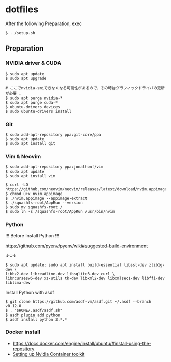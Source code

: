 # dotfiles

After the following Preparation, exec
```
$ . /setup.sh
```

## Preparation

### NVIDIA driver & CUDA

```
$ sudo apt update
$ sudo apt upgrade

# ここでnvidia-smiできなくなる可能性があるので、その時はグラフィックドライバの更新が必要 ↓
$ sudo apt purge nvidia-*
$ sudo apt purge cuda-*
$ ubuntu-drivers devices
$ sudo ubuntu-drivers install
```

### Git
```
$ sudo add-apt-repository ppa:git-core/ppa
$ sudo apt update
$ sudo apt install git
```

### Vim & Neovim

```
$ sudo add-apt-repository ppa:jonathonf/vim
$ sudo apt update
$ sudo apt install vim

$ curl -LO https://github.com/neovim/neovim/releases/latest/download/nvim.appimage
$ chmod u+x nvim.appimage
$ ./nvim.appimage --appimage-extract
$ ./squashfs-root/AppRun --version
$ sudo mv squashfs-root /
$ sudo ln -s /squashfs-root/AppRun /usr/bin/nvim
```


### Python 

!!! Before Install Python !!!

https://github.com/pyenv/pyenv/wiki#suggested-build-environment 

↓↓↓
```
$ sudo apt update; sudo apt install build-essential libssl-dev zlib1g-dev \
libbz2-dev libreadline-dev libsqlite3-dev curl \
libncursesw5-dev xz-utils tk-dev libxml2-dev libxmlsec1-dev libffi-dev liblzma-dev
```

Install Python with asdf

```
$ git clone https://github.com/asdf-vm/asdf.git ~/.asdf --branch v0.12.0
$ . "$HOME/.asdf/asdf.sh"
$ asdf plugin add python
$ asdf install python 3.*.*
```

### Docker install

- https://docs.docker.com/engine/install/ubuntu/#install-using-the-repository
- [Setting up Nvidia Container toolkit](https://docs.nvidia.com/datacenter/cloud-native/container-toolkit/latest/install-guide.html#setting-up-nvidia-container-toolkit) 
